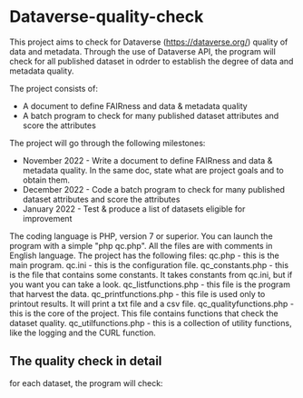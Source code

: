 # Dataverse-quality-check

This project aims to check for Dataverse (https://dataverse.org/) quality of data and metadata.
Through the use of Dataverse API, the program will check for all published dataset in odrder to establish the degree of data and metadata quality.

The project consists of:
- A document to define FAIRness and data & metadata quality
- A batch program to check for many published dataset attributes and score the attributes

The project will go through the following milestones:
- November 2022 - Write a document to define FAIRness and data & metadata quality. In the same doc, state what are project goals and to obtain them.
- December 2022 - Code a batch program to check for many published dataset attributes and score the attributes
- January 2022 - Test & produce a list of datasets eligible for improvement

The coding language is PHP, version 7 or superior.
You can launch the program with a simple "php qc.php".
All the files are with comments in English language.
The project has the following files:
qc.php - this is the main program.
qc.ini - this is the configuration file.
qc_constants.php - this is the file that contains some constants. It takes constants from qc.ini, but if you want you can take a look.
qc_listfunctions.php - this file is the program that harvest the data. 
qc_printfunctions.php - this file is used only to printout results. It will print a txt file and a csv file.
qc_qualityfunctions.php - this is the core of the project. This file contains functions that check the dataset quality. 
qc_utilfunctions.php - this is a collection of utility functions, like the logging and the CURL function.

## The quality check in detail
for each dataset, the program will check: